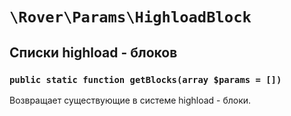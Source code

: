 # `\Rover\Params\HighloadBlock` 
## Списки highload - блоков 
### `public static function getBlocks(array $params = [])`
Возвращает существующие в системе highload - блоки.
